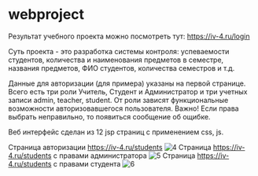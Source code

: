 # webproject
Результат учебного проекта можно посмотреть тут: https://iv-4.ru/login

Суть проекта - это разработка системы контроля: успеваемости студентов, количества и наименования предметов в семестре, названия предметов, ФИО студентов, количества семестров и т.д.

Данные для авторизации (для примера) указаны на первой странице. Всего есть три роли Учитель, Студент и Администратор и три учетных записи admin, teacher, student. От роли зависят функциональные возможности авторизовавшегося пользователя. 
Важно! Если права выбрать неправильно, то появиться сообщение об ощибке. 

Веб интерфейс сделан из 12 jsp страниц с применением css, js.

Страница авторизации https://iv-4.ru/students
![4](https://user-images.githubusercontent.com/104260618/202524016-8f3f2fa2-b6fa-43de-853c-ef745f69605a.jpg)
Страница https://iv-4.ru/students с правами администратора
![5](https://user-images.githubusercontent.com/104260618/202524048-057c027e-f106-49ab-95af-27e8cbf13a2a.jpg)
Страница https://iv-4.ru/students с правами студента
![6](https://user-images.githubusercontent.com/104260618/202524099-7d048f50-aa98-4edd-94d4-2e5956f06e07.jpg)
